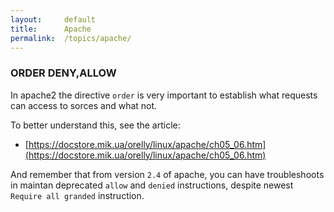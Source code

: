 ```yaml
---
layout:     default
title:      Apache
permalink:  /topics/apache/
---
```



### ORDER DENY,ALLOW

In apache2 the directive `order` is very important to establish what requests can access to sorces and what not.
 
To better understand this, see the article:
 
- [https://docstore.mik.ua/orelly/linux/apache/ch05_06.htm](https://docstore.mik.ua/orelly/linux/apache/ch05_06.htm)

And remember that from version `2.4` of apache, you can have troubleshoots in maintan deprecated `allow` and `denied` instructions, 
despite newest `Require all granded` instruction.